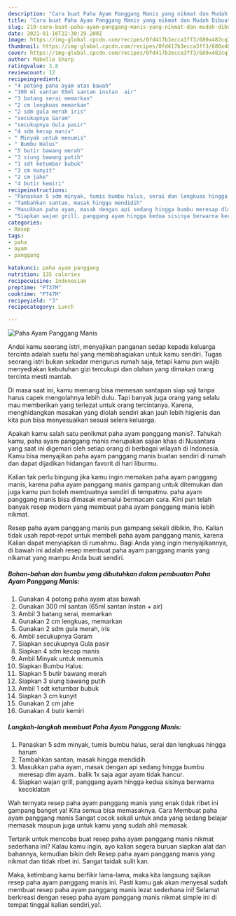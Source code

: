 ```yaml
---
description: "Cara buat Paha Ayam Panggang Manis yang nikmat dan Mudah Dibuat"
title: "Cara buat Paha Ayam Panggang Manis yang nikmat dan Mudah Dibuat"
slug: 219-cara-buat-paha-ayam-panggang-manis-yang-nikmat-dan-mudah-dibuat
date: 2021-01-16T22:30:29.200Z
image: https://img-global.cpcdn.com/recipes/0fd417b3ecca3ff3/680x482cq70/paha-ayam-panggang-manis-foto-resep-utama.jpg
thumbnail: https://img-global.cpcdn.com/recipes/0fd417b3ecca3ff3/680x482cq70/paha-ayam-panggang-manis-foto-resep-utama.jpg
cover: https://img-global.cpcdn.com/recipes/0fd417b3ecca3ff3/680x482cq70/paha-ayam-panggang-manis-foto-resep-utama.jpg
author: Mabelle Sharp
ratingvalue: 3.8
reviewcount: 12
recipeingredient:
- "4 potong paha ayam atas bawah"
- "300 ml santan 65ml santan instan  air"
- "3 batang serai memarkan"
- "2 cm lengkuas memarkan"
- "2 sdm gula merah iris"
- "secukupnya Garam"
- "secukupnya Gula pasir"
- "4 sdm kecap manis"
- " Minyak untuk menumis"
- " Bumbu Halus"
- "5 butir bawang merah"
- "3 siung bawang putih"
- "1 sdt ketumbar bubuk"
- "3 cm kunyit"
- "2 cm jahe"
- "4 butir kemiri"
recipeinstructions:
- "Panaskan 5 sdm minyak, tumis bumbu halus, serai dan lengkuas hingga harum"
- "Tambahkan santan, masak hingga mendidih"
- "Masukkan paha ayam, masak dengan api sedang hingga bumbu meresap dlm ayam.. balik 1x saja agar ayam tidak hancur."
- "Siapkan wajan grill, panggang ayam hingga kedua sisinya berwarna kecoklatan"
categories:
- Resep
tags:
- paha
- ayam
- panggang

katakunci: paha ayam panggang 
nutrition: 135 calories
recipecuisine: Indonesian
preptime: "PT37M"
cooktime: "PT47M"
recipeyield: "3"
recipecategory: Lunch

---
```



![Paha Ayam Panggang Manis](https://img-global.cpcdn.com/recipes/0fd417b3ecca3ff3/680x482cq70/paha-ayam-panggang-manis-foto-resep-utama.jpg)

Andai kamu seorang istri, menyajikan panganan sedap kepada keluarga tercinta adalah suatu hal yang membahagiakan untuk kamu sendiri. Tugas seorang istri bukan sekadar mengurus rumah saja, tetapi kamu pun wajib menyediakan kebutuhan gizi tercukupi dan olahan yang dimakan orang tercinta mesti mantab.

Di masa  saat ini, kamu memang bisa memesan santapan siap saji tanpa harus capek mengolahnya lebih dulu. Tapi banyak juga orang yang selalu mau memberikan yang terlezat untuk orang tercintanya. Karena, menghidangkan masakan yang diolah sendiri akan jauh lebih higienis dan kita pun bisa menyesuaikan sesuai selera keluarga. 



Apakah kamu salah satu penikmat paha ayam panggang manis?. Tahukah kamu, paha ayam panggang manis merupakan sajian khas di Nusantara yang saat ini digemari oleh setiap orang di berbagai wilayah di Indonesia. Kamu bisa menyajikan paha ayam panggang manis buatan sendiri di rumah dan dapat dijadikan hidangan favorit di hari liburmu.

Kalian tak perlu bingung jika kamu ingin memakan paha ayam panggang manis, karena paha ayam panggang manis gampang untuk ditemukan dan juga kamu pun boleh membuatnya sendiri di tempatmu. paha ayam panggang manis bisa dimasak memalui bermacam cara. Kini pun telah banyak resep modern yang membuat paha ayam panggang manis lebih nikmat.

Resep paha ayam panggang manis pun gampang sekali dibikin, lho. Kalian tidak usah repot-repot untuk membeli paha ayam panggang manis, karena Kalian dapat menyiapkan di rumahmu. Bagi Anda yang ingin menyajikannya, di bawah ini adalah resep membuat paha ayam panggang manis yang nikamat yang mampu Anda buat sendiri.

<!--inarticleads1-->

##### Bahan-bahan dan bumbu yang dibutuhkan dalam pembuatan Paha Ayam Panggang Manis:

1. Gunakan 4 potong paha ayam atas bawah
1. Gunakan 300 ml santan (65ml santan instan + air)
1. Ambil 3 batang serai, memarkan
1. Gunakan 2 cm lengkuas, memarkan
1. Gunakan 2 sdm gula merah, iris
1. Ambil secukupnya Garam
1. Siapkan secukupnya Gula pasir
1. Siapkan 4 sdm kecap manis
1. Ambil  Minyak untuk menumis
1. Siapkan  Bumbu Halus:
1. Siapkan 5 butir bawang merah
1. Siapkan 3 siung bawang putih
1. Ambil 1 sdt ketumbar bubuk
1. Siapkan 3 cm kunyit
1. Gunakan 2 cm jahe
1. Gunakan 4 butir kemiri




<!--inarticleads2-->

##### Langkah-langkah membuat Paha Ayam Panggang Manis:

1. Panaskan 5 sdm minyak, tumis bumbu halus, serai dan lengkuas hingga harum
1. Tambahkan santan, masak hingga mendidih
1. Masukkan paha ayam, masak dengan api sedang hingga bumbu meresap dlm ayam.. balik 1x saja agar ayam tidak hancur.
1. Siapkan wajan grill, panggang ayam hingga kedua sisinya berwarna kecoklatan




Wah ternyata resep paha ayam panggang manis yang enak tidak ribet ini gampang banget ya! Kita semua bisa memasaknya. Cara Membuat paha ayam panggang manis Sangat cocok sekali untuk anda yang sedang belajar memasak maupun juga untuk kamu yang sudah ahli memasak.

Tertarik untuk mencoba buat resep paha ayam panggang manis nikmat sederhana ini? Kalau kamu ingin, ayo kalian segera buruan siapkan alat dan bahannya, kemudian bikin deh Resep paha ayam panggang manis yang nikmat dan tidak ribet ini. Sangat taidak sulit kan. 

Maka, ketimbang kamu berfikir lama-lama, maka kita langsung sajikan resep paha ayam panggang manis ini. Pasti kamu gak akan menyesal sudah membuat resep paha ayam panggang manis lezat sederhana ini! Selamat berkreasi dengan resep paha ayam panggang manis nikmat simple ini di tempat tinggal kalian sendiri,ya!.

